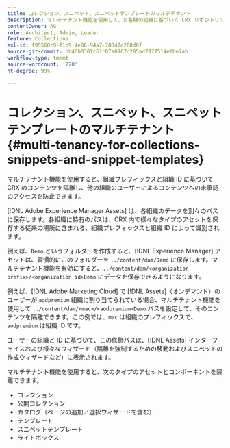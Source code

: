 ```yaml
---
title: コレクション、スニペット、スニペットテンプレートのマルチテナント
description: マルチテナント機能を使用して、お客様の組織に基づいて CRX リポジトリのコンテンツを隔離して、未承認のアクセスを防止する方法を説明します。
contentOwner: AG
role: Architect, Admin, Leader
feature: Collections
exl-id: f95560c9-f1b9-4e86-94a7-70347d268d8f
source-git-commit: bb46b0301c61c07a8967d285ad7977514efbe7ab
workflow-type: tm+mt
source-wordcount: '220'
ht-degree: 99%

---
```


# コレクション、スニペット、スニペットテンプレートのマルチテナント {#multi-tenancy-for-collections-snippets-and-snippet-templates}

マルチテナント機能を使用すると、組織プレフィックスと組織 ID に基づいて CRX のコンテンツを隔離し、他の組織のユーザーによるコンテンツへの未承認のアクセスを防止できます。

[!DNL Adobe Experience Manager Assets] は、各組織のデータを別々のパスに保存します。各組織に特有のパスは、CRX 内で様々なタイプのアセットを保存する従来の場所に含まれる、組織プレフィックスと組織 ID によって識別されます。


例えば、`Demo` というフォルダーを作成すると、[!DNL Experience Manager] アセットは、習慣的にこのフォルダーを `../content/dam/Demo` に保存します。マルチテナント機能を有効にすると、`../content/dam/<organization prefix>/<organization id>Demo` にデータを保存できるようになります。

例えば、[!DNL Adobe Marketing Cloud] で [!DNL Assets]（オンデマンド）の ユーザーが `aodpremium` 組織に割り当てられている場合、マルチテナント機能を使用して `../content/dam/<mac>/<aodpremium>Demo` パスを設定して、そのコンテンツを隔離できます。この例では、`mac` は組織のプレフィックスで、`aodpremium` は組織 ID です。

ユーザーの組織と ID に基づいて、この修飾パスは、[!DNL Assets] インターフェイスおよび様々なウィザード（隔離を強制するための移動およびスニペットの作成ウィザードなど）に表示されます。

マルチテナント機能を使用すると、次のタイプのアセットとコンポーネントを隔離できます。

* コレクション
* 公開コレクション
* カタログ（ページの追加／選択ウィザードを含む）
* テンプレート
* スニペットテンプレート
* ライトボックス

